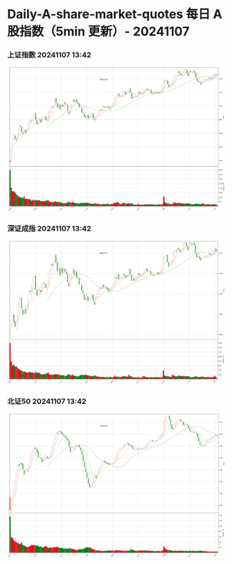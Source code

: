 
# Daily-A-share-market-quotes 每日 A 股指数（5min 更新）- 20241107

### 上证指数 20241107 13:42
![](./fig/2024/11/20241107-sh000001.png)

### 深证成指 20241107 13:42
![](./fig/2024/11/20241107-sz399001.png)

### 北证50 20241107 13:42
![](./fig/2024/11/20241107-bj899050.png)
